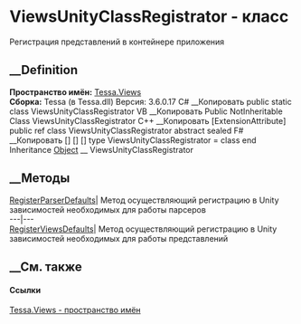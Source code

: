 # ViewsUnityClassRegistrator - класс
Регистрация представлений в контейнере приложения
## __Definition
 **Пространство имён:** [Tessa.Views](N_Tessa_Views.htm)  
 **Сборка:** Tessa (в Tessa.dll) Версия: 3.6.0.17
C# __Копировать
     public static class ViewsUnityClassRegistrator
VB __Копировать
    <ExtensionAttribute>
    Public NotInheritable Class ViewsUnityClassRegistrator
C++ __Копировать
    [ExtensionAttribute]
    public ref class ViewsUnityClassRegistrator abstract sealed
F# __Копировать
     [<AbstractClassAttribute>]
    [<SealedAttribute>]
    [<ExtensionAttribute>]
    type ViewsUnityClassRegistrator = class end
Inheritance
    [Object](https://learn.microsoft.com/dotnet/api/system.object) __ ViewsUnityClassRegistrator
##  __Методы
[RegisterParserDefaults](M_Tessa_Views_ViewsUnityClassRegistrator_RegisterParserDefaults.htm)|
Метод осуществляющий регистрацию в Unity зависимостей необходимых для работы
парсеров  
---|---  
[RegisterViewsDefaults](M_Tessa_Views_ViewsUnityClassRegistrator_RegisterViewsDefaults.htm)|
Метод осуществляющий регистрацию в Unity зависимостей необходимых для работы
представлений  
## __См. также
#### Ссылки
[Tessa.Views - пространство имён](N_Tessa_Views.htm)
